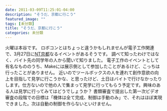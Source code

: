 ```yaml
---
date: 2011-03-09T11:25:01-04:00
description: "そうだ、京都に行こう"
featured_image: ""
tags: [未分類]
title: "そうだ、京都に行こう"
categories: 未分類
---
```


火曜は本谷です。
ロボコンとはちょっと違うかもしれませんが電子工作関連で、3月27日に<a href="http://wiki.nicotech.jp/nico_tech/?NT%E4%BA%AC%E9%83%BD2011">NT京都</a>なるイベントがあるそうです。
調べて知ったわけではなく、バイト先の同学年の人から聞いて知りました。
電子工作のイベントとして有名なもののうち、Makeには展示側として参加したことがあるけど、こっちは行ったことがありません。
近いのでツールボックスの人を連れて創作意欲の向上を目指して見学に行こうかな、と思ったけど、土日はバイトで行けなかったりします。仕方ないので他の人で集まって見学に行ってもらう予定です。興味のある人は見学に行ってみてはどうでしょうか？
書類審査で提出した第一次ビデオ審査の段階での目標は「機体は全て完成、制御は手動のみ」で、それはほぼ実現できました。次は自動の制御を作らないといけません。
